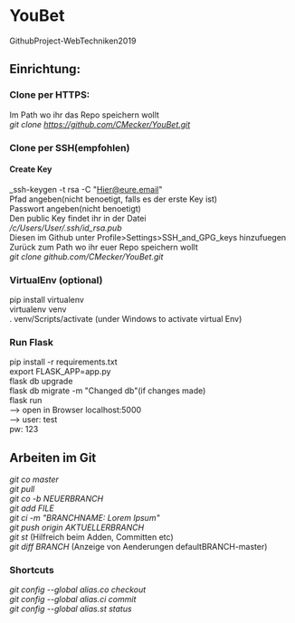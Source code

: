# YouBet
GithubProject-WebTechniken2019

## Einrichtung:

### Clone per HTTPS:

Im Path wo ihr das Repo speichern wollt  
_git clone https://github.com/CMecker/YouBet.git_

### Clone per SSH(empfohlen)

#### Create Key 

_ssh-keygen -t rsa -C "Hier@eure.email"  
Pfad angeben(nicht benoetigt, falls es der erste Key ist)  
Passwort angeben(nicht benoetigt)  
Den public Key findet ihr in der Datei  
*/c/Users/User/.ssh/id_rsa.pub*  
Diesen im Github unter Profile>Settings>SSH_and_GPG_keys hinzufuegen  
Zurück zum Path wo ihr euer Repo speichern wollt  
_git clone github.com/CMecker/YouBet.git_  

### VirtualEnv (optional)

pip install virtualenv  
virtualenv venv  
. venv/Scripts/activate (under Windows to activate virtual Env)  

### Run Flask

pip install -r requirements.txt  
export FLASK_APP=app.py  
flask db upgrade  
flask db migrate -m "Changed db"(if changes made)  
flask run  
--> open in Browser localhost:5000  
--> user: test  
    pw: 123  

## Arbeiten im Git

_git co master_  
_git pull_  
_git co -b NEUERBRANCH_  
_git add FILE_  
_git ci -m "BRANCHNAME: Lorem Ipsum"_  
_git push origin AKTUELLERBRANCH_  
_git st_ (Hilfreich beim Adden, Committen etc)  
_git diff BRANCH_ (Anzeige von Aenderungen defaultBRANCH-master)  

### Shortcuts

_git config --global alias.co checkout_  
_git config --global alias.ci commit_  
_git config --global alias.st status_  
